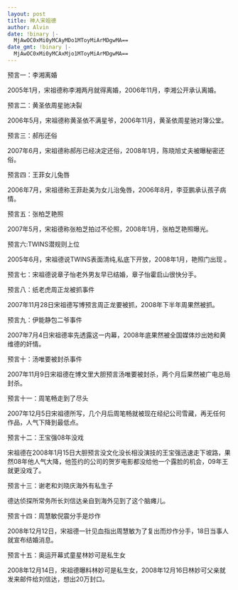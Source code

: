```yaml
---
layout: post
title: 神人宋祖德
author: Alvin
date: !binary |-
  MjAwOC0xMi0yMCAyMDo1MToyMiArMDgwMA==
date_gmt: !binary |-
  MjAwOC0xMi0yMCAxMjo1MToyMiArMDgwMA==
---
```

预言一：李湘离婚


2005年1月，宋祖德称李湘两月就得离婚，2006年11月，李湘公开承认离婚。


预言二：黄圣依周星驰决裂


2006年5月，宋祖德称黄圣依不满星爷，2006年11月，黄圣依周星驰对簿公堂。


预言三：郝彤还俗


2007年6月，宋祖德称郝彤已经决定还俗，2008年1月，陈晓旭丈夫被曝秘密还俗。


预言四：王菲女儿兔唇


2006年7月，宋祖德称王菲赴美为女儿治兔唇，2006年8月，李亚鹏承认孩子病情。


预言五：张柏芝艳照


2007年5月，宋祖德称张柏芝拍过不伦照，2008年1月，张柏芝艳照曝光。


预言六:TWINS潜规则上位


2005年6月，宋祖德说TWINS表面清纯,私底下开放，2008年1月，艳照门出现 。


预言七：宋祖德说章子怡老外男友早已结婚，章子怡霍启山很快分手。


预言八：纸老虎周正龙被抓事件


2007年11月28日宋祖德写博预言周正龙要被抓，2008年下半年周果然被抓。


预言九：伊能静包二爷事件


2007年7月4日宋祖德率先透露这一内幕，2008年底果然被全国媒体炒出她和黄维德的奸情。


预言十：汤唯要被封杀事件


2007年11月9日宋祖德在博文里大胆预言汤唯要被封杀，两个月后果然被广电总局封杀。


预言十一：周笔畅走到了尽头


2007年12月5日宋祖德所写，几个月后周笔畅就被现在经纪公司雪藏，再无任何作品，人气下降到最低点。


预言十二：王宝强08年没戏


宋祖德在2008年1月15日大胆预言没文化没长相没演技的王宝强迅速走下坡路，果然08年他人气大降，他签约的公司的贺岁电影都没给他一个露脸的机会，09年王就更没戏了。


预言十三：谢老和刘晓庆海外有私生子


德达侦探所常务所长刘信达亲自到海外见到了这个脑瘫儿。


预言十四：周慧敏倪震分手是炒作


2008年12月12日，宋祖德一针见血指出周慧敏为了复出而炒作分手，18日当事人就宣布结婚消息。


预言十五：奥运开幕式童星林妙可是私生女


2008年12月14日，宋祖德曝料林妙可是私生女，2008年12月16日林妙可父亲就发来邮件给刘信达，想出20万封口。
